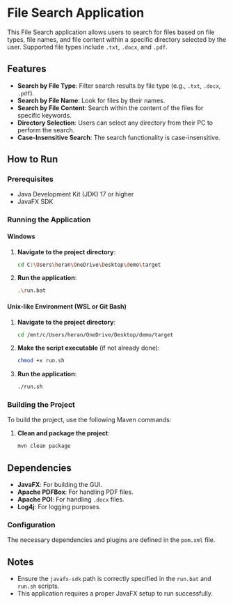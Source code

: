 
# File Search Application

This File Search application allows users to search for files based on file types, file names, and file content within a specific directory selected by the user. Supported file types include `.txt`, `.docx`, and `.pdf`.

## Features

- **Search by File Type**: Filter search results by file type (e.g., `.txt`, `.docx`, `.pdf`).
- **Search by File Name**: Look for files by their names.
- **Search by File Content**: Search within the content of the files for specific keywords.
- **Directory Selection**: Users can select any directory from their PC to perform the search.
- **Case-Insensitive Search**: The search functionality is case-insensitive.

## How to Run

### Prerequisites

- Java Development Kit (JDK) 17 or higher
- JavaFX SDK

### Running the Application

#### Windows

1. **Navigate to the project directory**:
   ```sh
   cd C:\Users\heran\OneDrive\Desktop\demo\target
   ```
2. **Run the application**:
   ```sh
   .\run.bat
   ```

#### Unix-like Environment (WSL or Git Bash)

1. **Navigate to the project directory**:
   ```sh
   cd /mnt/c/Users/heran/OneDrive/Desktop/demo/target
   ```
2. **Make the script executable** (if not already done):
   ```sh
   chmod +x run.sh
   ```
3. **Run the application**:
   ```sh
   ./run.sh
   ```

### Building the Project

To build the project, use the following Maven commands:

1. **Clean and package the project**:
   ```sh
   mvn clean package
   ```

## Dependencies

- **JavaFX**: For building the GUI.
- **Apache PDFBox**: For handling PDF files.
- **Apache POI**: For handling `.docx` files.
- **Log4j**: For logging purposes.

### Configuration

The necessary dependencies and plugins are defined in the `pom.xml` file.

## Notes

- Ensure the `javafx-sdk` path is correctly specified in the `run.bat` and `run.sh` scripts.
- This application requires a proper JavaFX setup to run successfully.
